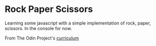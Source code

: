 # Rock Paper Scissors

Learning some javascript with a simple implementation of rock, paper, scissors. In the console for now.

From The Odin Project's [curriculum](http://www.theodinproject.com/courses/web-development-101/lessons/rock-paper-scissors)